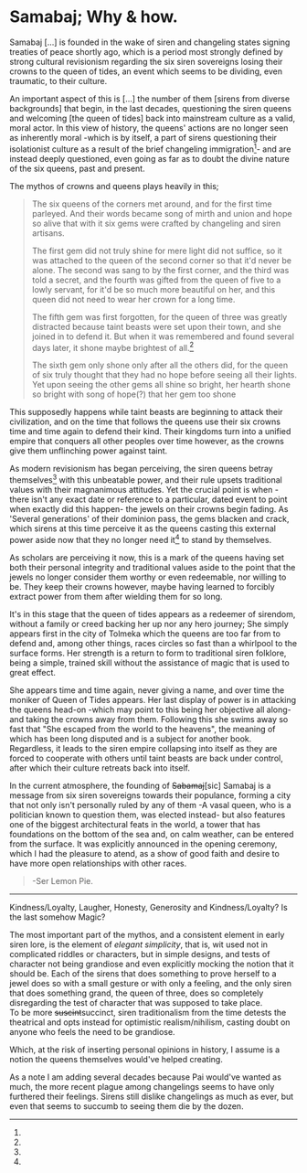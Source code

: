 Samabaj; Why & how.
======================


Samabaj [...] is founded in the wake of siren and changeling states signing treaties of peace shortly ago, which is a period most strongly defined by strong cultural revisionism regarding the six siren sovereigns losing their crowns to the queen of tides, an event which seems to be dividing, even traumatic, to their culture.

An important aspect of this is [...] the number of them [sirens from diverse backgrounds] that begin, in the last decades, questioning the siren queens and welcoming [the queen of tides] back into mainstream culture as a valid, moral actor. In this view of history, the queens' actions are no longer seen as inherently moral -which is by itself, a part of sirens questioning their isolationist culture as a result of the brief changeling immigration[^changs]- and are instead deeply questioned, even going as far as to doubt the divine nature of the six queens, past and present.

The mythos of crowns and queens plays heavily in this; 

> The six queens of the corners met around, and for the first time parleyed. And their words became song of mirth and union and hope so alive that with it six gems were crafted by changeling and siren artisans.
>
> The first gem did not truly shine for mere light did not suffice, so it was attached to the queen of the second corner so that it'd never be alone. The second was sang to by the first corner, and the third was told a secret, and the fourth was gifted from the queen of five to a lowly servant, for it'd be so much more beautiful on her, and this queen did not need to wear her crown for a long time.
>
>The fifth gem was first forgotten, for the queen of three was greatly distracted because taint beasts were set upon their town, and she joined in to defend it. But when it was remembered and found several days later, it shone maybe brightest of all.[^elements]
>
>The sixth gem only shone only after all the others did, for the queen of six truly thought that they had no hope before seeing all their lights. Yet upon seeing the other gems all shine so bright, her hearth shone so bright with song of hope(?) that her gem too shone

This supposedly happens while taint beasts are beginning to attack their civilization, and on the time that follows the queens use their six crowns time and time again to defend their kind. Their kingdoms turn into a unified empire that conquers all other peoples over time however, as the crowns give them unflinching power against taint.

As modern revisionism has began perceiving, the siren queens betray themselves[^betray] with this unbeatable power, and their rule upsets traditional values with their magnanimous attitudes. Yet the crucial point is when -there isn't any exact date or reference to a particular, dated event to point when exactly did this happen- the jewels on their crowns begin fading. As 'Several generations' of their dominion pass, the gems blacken and crack, which sirens at this time perceive it as the queens casting this external power aside now that they no longer need it[^notion] to stand by themselves.

As scholars are perceiving it now, this is a mark of the queens having set both their personal integrity and traditional values aside to the point that the jewels no longer consider them worthy or even redeemable, nor willing to be. They keep their crowns however, maybe having learned to forcibly extract power from them after wielding them for so long.

It's in this stage that the queen of tides appears as a redeemer of sirendom, without a family or creed backing her up nor any hero journey; She simply appears first in the city of Tolmeka which the queens are too far from to defend and, among other things, races circles so fast than a whirlpool to the surface forms. Her strength is a return to form to traditional siren folklore, being a simple, trained skill without the assistance of magic that is used to great effect.

She appears time and time again, never giving a name, and over time the moniker of Queen of Tides appears. Her last display of power is in attacking the queens head-on -which may point to this being her objective all along- and taking the crowns away from them. Following this she swims away so fast that "She escaped from the world to the heavens", the meaning of which has been long disputed and is a subject for another book. Regardless, it leads to the siren empire collapsing into itself as they are forced to cooperate with others until taint beasts are back under control, after which their culture retreats back into itself.

In the current atmosphere, the founding of ~~Sabamaj~~[sic] Samabaj is a message from six siren sovereigns towards their populance, forming a city that not only isn't personally ruled by any of them -A vasal queen, who is a politician known to question them, was elected instead- but also features one of the biggest architectural feats in the world, a tower that has foundations on the bottom of the sea and, on calm weather, can be entered from the surface. It was explicitly announced in the opening ceremony, which I had the pleasure to atend, as a show of good faith and desire to have more open relationships with other races.



> -Ser Lemon Pie.

--------------------------------------------------------


[^elements]:
Kindness/Loyalty, Laugher, Honesty, Generosity and Kindness/Loyalty? Is the last somehow Magic?

[^betray]:
The most important part of the mythos, and a consistent element in early siren lore, is the element of *elegant simplicity*, that is, wit used not in complicated riddles or characters, but in simple designs, and tests of character not being grandiose and even explicitly mocking the notion that it should be. Each of the sirens that does something to prove herself to a jewel does so with a small gesture or with only a feeling, and the only siren that does something grand, the queen of three, does so completely disregarding the test of character that was supposed to take place.
</br>
To be more ~~suscint~~succinct, siren traditionalism from the time detests the theatrical and opts instead for optimistic realism/nihilism, casting doubt on anyone who feels the need to be grandiose.

[^notion]:
Which, at the risk of inserting personal opinions in history, I assume is a notion the queens themselves would've helped creating.

[^changs]:
As a note I am adding several decades because Pai would've wanted as much, the more recent plague among changelings seems to have only furthered their feelings. Sirens still dislike changelings as much as ever, but even that seems to succumb to seeing them die by the dozen.
